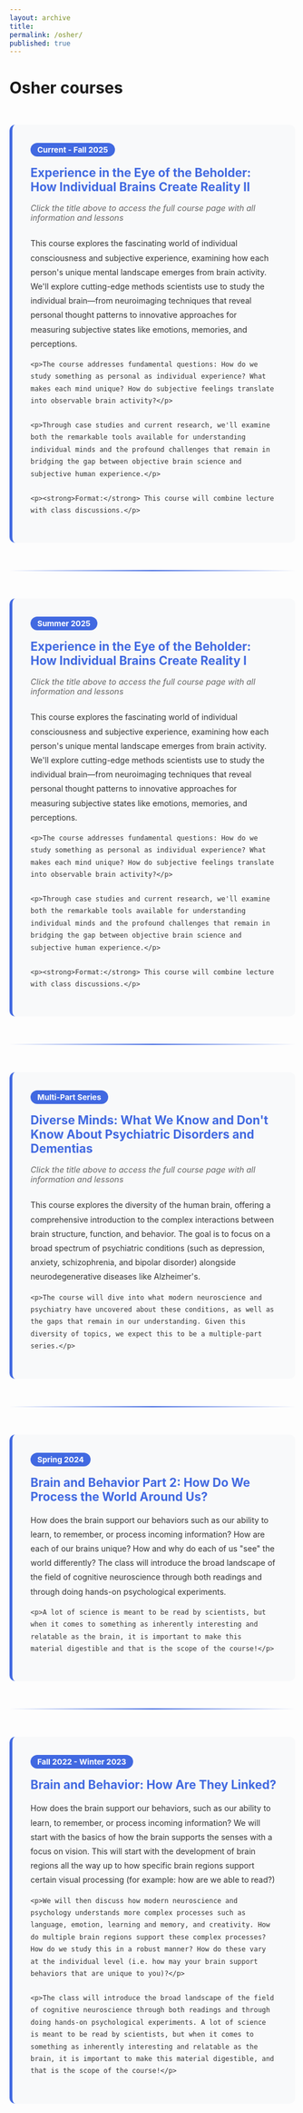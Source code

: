 ```yaml
---
layout: archive
title: 
permalink: /osher/
published: true
---
```


<style>
  .course-section {
    margin: 3rem 0;
    padding: 2rem;
    background-color: #f8f9fa;
    border-radius: 10px;
    border-left: 5px solid #4169E1;
    transition: box-shadow 0.3s;
  }

  .course-section:hover {
    box-shadow: 0 4px 12px rgba(0, 0, 0, 0.1);
  }

  .course-title {
    margin-top: 0;
    margin-bottom: 1rem;
  }

  .course-title a {
    color: #4169E1;
    text-decoration: none;
    font-weight: bold;
  }

  .course-title a:hover {
    text-decoration: underline;
  }

  .course-link-note {
    color: #666;
    font-size: 0.9rem;
    margin-bottom: 1.5rem;
    font-style: italic;
  }

  .course-description {
    line-height: 1.8;
    color: #333;
  }

  .section-label {
    display: inline-block;
    background-color: #4169E1;
    color: white;
    padding: 0.25rem 0.75rem;
    border-radius: 15px;
    font-size: 0.85rem;
    font-weight: bold;
    margin-bottom: 1rem;
  }

  .divider {
    margin: 3rem 0;
    border: 0;
    height: 2px;
    background: linear-gradient(to right, transparent, #4169E1, transparent);
  }

  .page-intro {
    text-align: center;
    margin-bottom: 3rem;
    padding: 2rem;
    background: linear-gradient(135deg, #E3F2FD 0%, #BBDEFB 100%);
    border-radius: 10px;
  }

  .page-intro h1 {
    color: #4169E1;
    margin-bottom: 0.5rem;
  }

  .page-intro p {
    color: #555;
    font-size: 1.1rem;
  }
</style>


<div class="page-header">
  <h1>Osher courses</h1>
</div>

<div class="course-section">
  <span class="section-label">Current - Fall 2025</span>
  <h2 class="course-title">
    <a href="/osher/subjectivity2/">Experience in the Eye of the Beholder: How Individual Brains Create Reality II</a>
  </h2>
  
  <p class="course-link-note">Click the title above to access the full course page with all information and lessons</p>
  
  <div class="course-description">
    <p>This course explores the fascinating world of individual consciousness and subjective experience, examining how each person's unique mental landscape emerges from brain activity. We'll explore cutting-edge methods scientists use to study the individual brain—from neuroimaging techniques that reveal personal thought patterns to innovative approaches for measuring subjective states like emotions, memories, and perceptions.</p>

    <p>The course addresses fundamental questions: How do we study something as personal as individual experience? What makes each mind unique? How do subjective feelings translate into observable brain activity?</p>

    <p>Through case studies and current research, we'll examine both the remarkable tools available for understanding individual minds and the profound challenges that remain in bridging the gap between objective brain science and subjective human experience.</p>

    <p><strong>Format:</strong> This course will combine lecture with class discussions.</p>
  </div>
</div>

<hr class="divider">

<div class="course-section">
  <span class="section-label">Summer 2025</span>
  <h2 class="course-title">
    <a href="/osher/subjectivity/">Experience in the Eye of the Beholder: How Individual Brains Create Reality I</a>
  </h2>
  
  <p class="course-link-note">Click the title above to access the full course page with all information and lessons</p>
  
  <div class="course-description">
    <p>This course explores the fascinating world of individual consciousness and subjective experience, examining how each person's unique mental landscape emerges from brain activity. We'll explore cutting-edge methods scientists use to study the individual brain—from neuroimaging techniques that reveal personal thought patterns to innovative approaches for measuring subjective states like emotions, memories, and perceptions.</p>

    <p>The course addresses fundamental questions: How do we study something as personal as individual experience? What makes each mind unique? How do subjective feelings translate into observable brain activity?</p>

    <p>Through case studies and current research, we'll examine both the remarkable tools available for understanding individual minds and the profound challenges that remain in bridging the gap between objective brain science and subjective human experience.</p>

    <p><strong>Format:</strong> This course will combine lecture with class discussions.</p>
  </div>
</div>

<hr class="divider">

<div class="course-section">
  <span class="section-label">Multi-Part Series</span>
  <h2 class="course-title">
    <a href="/osher/DiverseMinds/coursegoals/">Diverse Minds: What We Know and Don't Know About Psychiatric Disorders and Dementias</a>
  </h2>
  
  <p class="course-link-note">Click the title above to access the full course page with all information and lessons</p>
  
  <div class="course-description">
    <p>This course explores the diversity of the human brain, offering a comprehensive introduction to the complex interactions between brain structure, function, and behavior. The goal is to focus on a broad spectrum of psychiatric conditions (such as depression, anxiety, schizophrenia, and bipolar disorder) alongside neurodegenerative diseases like Alzheimer's.</p>

    <p>The course will dive into what modern neuroscience and psychiatry have uncovered about these conditions, as well as the gaps that remain in our understanding. Given this diversity of topics, we expect this to be a multiple-part series.</p>
  </div>
</div>

<hr class="divider">

<div class="course-section">
  <span class="section-label">Spring 2024</span>
  <h2 class="course-title">
    <a href="/osher/brainbeh2/">Brain and Behavior Part 2: How Do We Process the World Around Us?</a>
  </h2>
  
  <div class="course-description">
    <p>How does the brain support our behaviors such as our ability to learn, to remember, or process incoming information? How are each of our brains unique? How and why do each of us "see" the world differently? The class will introduce the broad landscape of the field of cognitive neuroscience through both readings and through doing hands-on psychological experiments.</p>

    <p>A lot of science is meant to be read by scientists, but when it comes to something as inherently interesting and relatable as the brain, it is important to make this material digestible and that is the scope of the course!</p>
  </div>
</div>

<hr class="divider">

<div class="course-section">
  <span class="section-label">Fall 2022 - Winter 2023</span>
  <h2 class="course-title">
    <a href="/osher/brainbeh1/">Brain and Behavior: How Are They Linked?</a>
  </h2>
  
  <div class="course-description">
    <p>How does the brain support our behaviors, such as our ability to learn, to remember, or process incoming information? We will start with the basics of how the brain supports the senses with a focus on vision. This will start with the development of brain regions all the way up to how specific brain regions support certain visual processing (for example: how are we able to read?)</p>

    <p>We will then discuss how modern neuroscience and psychology understands more complex processes such as language, emotion, learning and memory, and creativity. How do multiple brain regions support these complex processes? How do we study this in a robust manner? How do these vary at the individual level (i.e. how may your brain support behaviors that are unique to you)?</p>

    <p>The class will introduce the broad landscape of the field of cognitive neuroscience through both readings and through doing hands-on psychological experiments. A lot of science is meant to be read by scientists, but when it comes to something as inherently interesting and relatable as the brain, it is important to make this material digestible, and that is the scope of the course!</p>
  </div>
</div>